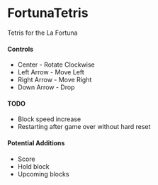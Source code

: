 # FortunaTetris
Tetris for the La Fortuna

#### Controls
* Center - Rotate Clockwise
* Left Arrow - Move Left
* Right Arrow - Move Right 
* Down Arrow - Drop

#### TODO
* Block speed increase
* Restarting after game over without hard reset

#### Potential Additions
* Score
* Hold block
* Upcoming blocks
